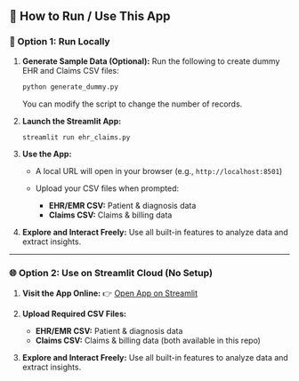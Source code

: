 ## 🚀 How to Run / Use This App

### 🔧 Option 1: Run Locally

1. **Generate Sample Data (Optional):**
   Run the following to create dummy EHR and Claims CSV files:

   ```bash
   python generate_dummy.py
   ```

   You can modify the script to change the number of records.

2. **Launch the Streamlit App:**

   ```bash
   streamlit run ehr_claims.py
   ```

3. **Use the App:**

   * A local URL will open in your browser (e.g., `http://localhost:8501`)
   * Upload your CSV files when prompted:

     * **EHR/EMR CSV:** Patient & diagnosis data
     * **Claims CSV:** Claims & billing data

4. **Explore and Interact Freely:**
   Use all built-in features to analyze data and extract insights.

---

### 🌐 Option 2: Use on Streamlit Cloud (No Setup)

1. **Visit the App Online:**
   👉 [Open App on Streamlit](https://hr-healthcare-analytics-dashboard.streamlit.app/)

2. **Upload Required CSV Files:**

   * **EHR/EMR CSV:** Patient & diagnosis data
   * **Claims CSV:** Claims & billing data (both available in this repo)

3. **Explore and Interact Freely:**
   Use all built-in features to analyze data and extract insights.
